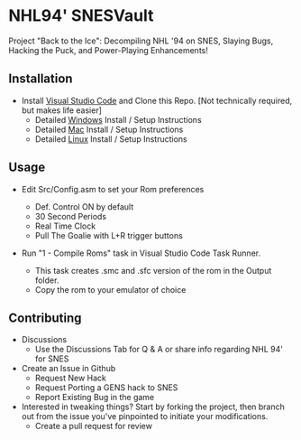 # NHL94' SNESVault
Project "Back to the Ice": Decompiling NHL '94 on SNES, Slaying Bugs, Hacking the Puck, and Power-Playing Enhancements!

## Installation

- Install [Visual Studio Code](https://code.visualstudio.com/download) and Clone this Repo. [Not technically required, but makes life easier]
    - Detailed [Windows](https://github.com/Mhopkinsinc/NHL94SNESVault/wiki/Windows) Install / Setup Instructions
    - Detailed [Mac](https://github.com/Mhopkinsinc/NHL94SNESVault/wiki/Mac) Install / Setup Instructions
    - Detailed [Linux](https://github.com/Mhopkinsinc/NHL94SNESVault/wiki/Linux) Install / Setup Instructions

## Usage

- Edit Src/Config.asm to set your Rom preferences
    - Def. Control ON by default
    - 30 Second Periods 
    - Real Time Clock
    - Pull The Goalie with L+R trigger buttons

- Run "1 - Compile Roms" task in Visual Studio Code Task Runner.
    - This task creates .smc and .sfc version of the rom in the Output folder.
    - Copy the rom to your emulator of choice

## Contributing

- Discussions
    - Use the Discussions Tab for Q & A or share info regarding NHL 94' for SNES
- Create an Issue in Github
    - Request New Hack
    - Request Porting a GENS hack to SNES
    - Report Existing Bug in the game    
- Interested in tweaking things? Start by forking the project, then branch out from the issue you've pinpointed to initiate your modifications.
    - Create a pull request for review